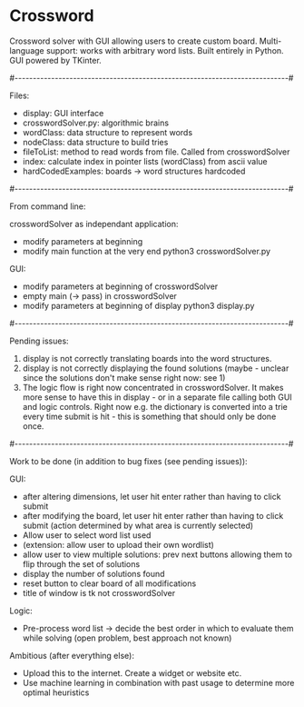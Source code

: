 # Crossword
Crossword solver with GUI allowing users to create custom board. Multi-language support: works with arbitrary word lists. Built entirely in Python. GUI powered by TKinter. 

#---------------------------------------------------------------------------#

Files: 
- display: GUI interface
- crosswordSolver.py: algorithmic brains 
- wordClass: data structure to represent words
- nodeClass: data structure to build tries
- fileToList: method to read words from file. Called from crosswordSolver
- index: calculate index in pointer lists (wordClass) from ascii value
- hardCodedExamples: boards -> word structures hardcoded 

#---------------------------------------------------------------------------#

From command line: 

crosswordSolver as independant application: 
- modify parameters at beginning 
- modify main function at the very end 
python3 crosswordSolver.py 

GUI:
- modify parameters at beginning of crosswordSolver
- empty main (-> pass) in crosswordSolver
- modify parameters at beginning of display
python3 display.py 

#---------------------------------------------------------------------------#

Pending issues: 
1) display is not correctly translating boards into the word structures. 
2) display is not correctly displaying the found solutions (maybe - unclear since the solutions don't make sense right now: see 1)
3) The logic flow is right now concentrated in crosswordSolver. It makes more sense to have this in display - or in a separate file calling both GUI and logic controls. Right now e.g. the dictionary is converted into a trie every time submit is hit - this is something that should only be done once. 

#---------------------------------------------------------------------------#

Work to be done (in addition to bug fixes (see pending issues)): 

GUI:
- after altering dimensions, let user hit enter rather than having to click submit 
- after modifying the board, let user hit enter rather than having to click submit 
(action determined by what area is currently selected)
- Allow user to select word list used
- (extension: allow user to upload their own wordlist)
- allow user to view multiple solutions: prev next buttons allowing them to flip through the set of solutions 
- display the number of solutions found
- reset button to clear board of all modifications 
- title of window is tk not crosswordSolver

Logic: 
- Pre-process word list -> decide the best order in which to evaluate them while solving (open problem, best approach not known)

Ambitious (after everything else):
- Upload this to the internet. Create a widget or website etc. 
- Use machine learning in combination with past usage to determine more optimal heuristics

